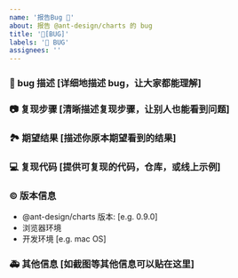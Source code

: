 ```yaml
---
name: '报告Bug 🐛'
about: 报告 @ant-design/charts 的 bug
title: '🐛[BUG]'
labels: '🐛 BUG'
assignees: ''
---
```


### 🐛 bug 描述 [详细地描述 bug，让大家都能理解]

### 📷 复现步骤 [清晰描述复现步骤，让别人也能看到问题]

### 🏞 期望结果 [描述你原本期望看到的结果]

### 💻 复现代码 [提供可复现的代码，仓库，或线上示例]

### © 版本信息

- @ant-design/charts 版本: [e.g. 0.9.0]
- 浏览器环境
- 开发环境 [e.g. mac OS]

### 🚑 其他信息 [如截图等其他信息可以贴在这里]
